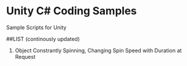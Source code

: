 # Unity C# Coding Samples
Sample Scripts for Unity

##LIST (continously updated)
1. Object Constrantly Spinning, Changing Spin Speed with Duration at Request
